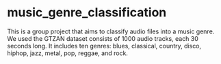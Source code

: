 # music_genre_classification
This is a group project that aims to classify audio files into a music genre. We used the GTZAN dataset consists of 1000 audio tracks, each 30 seconds long. It includes ten genres: blues, classical, country, disco, hiphop, jazz, metal, pop, reggae, and rock.
